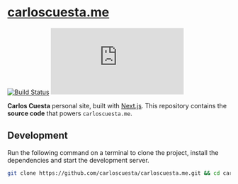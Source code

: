 # [carloscuesta.me](https://carloscuesta.me)

[![Build Status](https://img.shields.io/github/actions/workflow/status/carloscuesta/carloscuesta.me/ci.yml?branch=master&style=flat-square)](https://github.com/carloscuesta/carloscuesta.me/actions?query=workflow%3ACI+branch%3Amaster)
[![Coverage](https://img.shields.io/codecov/c/github/carloscuesta/carloscuesta.me?style=flat-square)](https://codecov.io/gh/carloscuesta/carloscuesta.me)

**Carlos Cuesta** personal site, built with [Next.js](https://nextjs.org/). This repository contains the **source code** that powers `carloscuesta.me`.

## Development

Run the following command on a terminal to clone the project, install the dependencies and start the development server.

```bash
git clone https://github.com/carloscuesta/carloscuesta.me.git && cd carloscuesta.me && pnpm install && pnpm run dev
```
